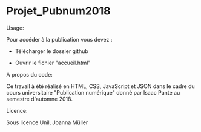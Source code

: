 # Projet_Pubnum2018
Usage:

Pour accéder à la publication vous devez :

- Télécharger le dossier github

- Ouvrir le fichier "accueil.html"

A propos du code:

Ce travail à été réalisé en HTML, CSS, JavaScript et JSON dans le cadre du cours universitaire "Publication numérique" donné par Isaac Pante au semestre d'automne 2018. 

Licence:

Sous licence Unil, Joanna Müller
